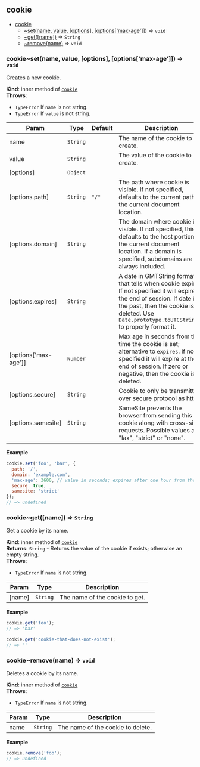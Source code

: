 <a name="module_cookie"></a>

## cookie

* [cookie](#module_cookie)
    * [~set(name, value, [options], [options[&#x27;max-age&#x27;]])](#module_cookie..set) ⇒ <code>void</code>
    * [~get([name])](#module_cookie..get) ⇒ <code>String</code>
    * [~remove(name)](#module_cookie..remove) ⇒ <code>void</code>

<a name="module_cookie..set"></a>

### cookie~set(name, value, [options], [options[&#x27;max-age&#x27;]]) ⇒ <code>void</code>
Creates a new cookie.

**Kind**: inner method of [<code>cookie</code>](#module_cookie)  
**Throws**:

- <code>TypeError</code> If `name` is not string.
- <code>TypeError</code> If `value` is not string.


| Param | Type | Default | Description |
| --- | --- | --- | --- |
| name | <code>String</code> |  | The name of the cookie to create. |
| value | <code>String</code> |  | The value of the cookie to create. |
| [options] | <code>Object</code> |  |  |
| [options.path] | <code>String</code> | <code>&quot;/&quot;</code> | The path where cookie is visible. If not specified, defaults to the current path of the current document location. |
| [options.domain] | <code>String</code> |  | The domain where cookie is visible. If not specified, this defaults to the host portion of the current document location. If a domain is specified, subdomains are always included. |
| [options.expires] | <code>String</code> |  | A date in GMTString format that tells when cookie expires. If not specified it will expire at the end of session. If date is in the past, then the cookie is deleted. Use `Date.prototype.toUTCString()` to properly format it. |
| [options['max-age']] | <code>Number</code> |  | Max age in seconds from the time the cookie is set; alternative to `expires`. If not specified it will expire at the end of session. If zero or negative, then the cookie is deleted. |
| [options.secure] | <code>String</code> |  | Cookie to only be transmitted over secure protocol as https. |
| [options.samesite] | <code>String</code> |  | SameSite prevents the browser from sending this cookie along with cross-site requests. Possible values are "lax", "strict" or "none". |

**Example**
```js
cookie.set('foo', 'bar', {
  path: '/',
  domain: 'example.com',
  'max-age': 3600, // value in seconds; expires after one hour from the current time
  secure: true,
  samesite: 'strict'
});
// => undefined
```
<a name="module_cookie..get"></a>

### cookie~get([name]) ⇒ <code>String</code>
Get a cookie by its name.

**Kind**: inner method of [<code>cookie</code>](#module_cookie)  
**Returns**: <code>String</code> - Returns the value of the cookie if exists; otherwise an empty string.  
**Throws**:

- <code>TypeError</code> If `name` is not string.


| Param | Type | Description |
| --- | --- | --- |
| [name] | <code>String</code> | The name of the cookie to get. |

**Example**
```js
cookie.get('foo');
// => 'bar'

cookie.get('cookie-that-does-not-exist');
// => ''
```
<a name="module_cookie..remove"></a>

### cookie~remove(name) ⇒ <code>void</code>
Deletes a cookie by its name.

**Kind**: inner method of [<code>cookie</code>](#module_cookie)  
**Throws**:

- <code>TypeError</code> If `name` is not string.


| Param | Type | Description |
| --- | --- | --- |
| name | <code>String</code> | The name of the cookie to delete. |

**Example**
```js
cookie.remove('foo');
// => undefined
```
